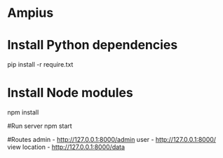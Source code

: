# Ampius
# Install Python dependencies
pip install -r require.txt

# Install Node modules
npm install 

#Run server
npm start 

#Routes
admin - http://127.0.0.1:8000/admin
user - http://127.0.0.1:8000/
view location - http://127.0.0.1:8000/data
